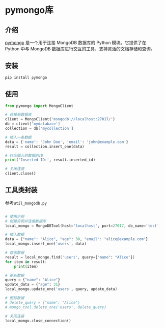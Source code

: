 
# pymongo库

## 介绍
[pymongo](https://pypi.org/project/pymongo/) 是一个用于连接 MongoDB 数据库的 Python 模块。它提供了在 Python 中与 MongoDB 数据库进行交互的工具，支持灵活的文档存储和查询。

## 安装

```python
pip install pymongo
```

## 使用

```python
from pymongo import MongoClient

# 连接到数据库
client = MongoClient('mongodb://localhost:27017/')
db = client['mydatabase']
collection = db['mycollection']

# 插入一条数据
data = {'name': 'John Doe', 'email': 'john@example.com'}
result = collection.insert_one(data)

# 打印插入的数据的ID
print('Inserted ID:', result.inserted_id)

# 关闭连接
client.close()

```

## 工具类封装

参考`util_mongodb.py`

```python

# 使用示例
# 创建实例并连接数据库
local_mongo = MongoDBTool(host='localhost', port=27017, db_name='test')

# 插入数据
data = {"name": "Alice", "age": 30, "email": "alice@example.com"}
local_mongo.insert_one('users', data)

# 查询数据
result = local_mongo.find('users', query={"name": "Alice"})
for item in result:
    print(item)

# 更新数据
query = {"name": "Alice"}
update_data = {"age": 31}
local_mongo.update_one('users', query, update_data)

# 删除数据
# delete_query = {"name": "Alice"}
# mongo_tool.delete_one('users', delete_query)

# 关闭连接
local_mongo.close_connection()

```